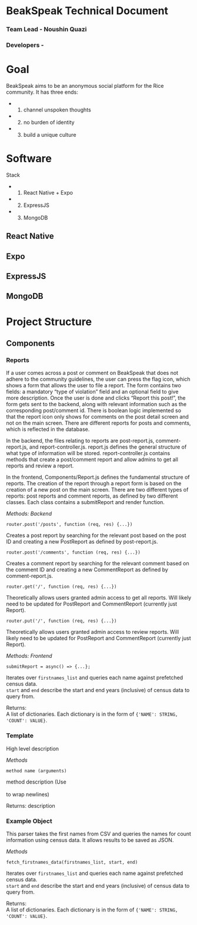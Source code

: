 # BeakSpeak Technical Document

### Team Lead - Noushin Quazi
### Developers - <ADD YOUR NAME>


# Goal

BeakSpeak aims to be an anonymous social platform for the Rice community. It has
three ends:
+ 1. channel unspoken thoughts
+ 2. no burden of identity
+ 3. build a unique culture 

# Software

Stack
+ 1. React Native + Expo
+ 2. ExpressJS
+ 3. MongoDB

## React Native
## Expo
## ExpressJS
## MongoDB

# Project Structure

## Components

### Reports

If a user comes across a post or comment on BeakSpeak that does 
not adhere to the community guidelines, the user can press the flag 
icon, which shows a form that allows the user to file a report. The 
form contains two fields: a mandatory “type of violation” field and 
an optional field to give more description. Once the user is done 
and clicks “Report this post!”, the form gets sent to the backend, 
along with relevant information such as the corresponding post/comment id. 
There is boolean logic implemented so that the report icon only shows for 
comments on the post detail screen and not on the main screen. There are 
different reports for posts and comments, which is reflected in the database.

In the backend, the files relating to reports are post-report.js, comment-report.js, 
and report-controller.js. report.js defines the general structure of what type of 
information will be stored. report-controller.js contains methods that create a 
post/comment report and allow admins to get all reports and review a report.

In the frontend, Components/Report.js defines the fundamental structure
of reports. The creation of the report through a report form is based on the 
creation of a new post on the main screen. There are two different types of
reports: post reports and comment reports, as defined by two different classes.
Each class contains a submitReport and render function.

*Methods: Backend*
```
router.post('/posts', function (req, res) {...})
```

Creates a post report by searching for the relevant post based on the post
ID and creating a new PostReport as defined by post-report.js.
    
```
router.post('/comments', function (req, res) {...})
```

Creates a comment report by searching for the relevant comment based on the
comment ID and creating a new CommentReport as defined by comment-report.js.

```
router.get('/', function (req, res) {...})
```

Theoretically allows users granted admin access to get all reports.
Will likely need to be updated for PostReport and CommentReport
(currently just Report).

```
router.put('/', function (req, res) {...})
```

Theoretically allows users granted admin access to review reports.
Will likely need to be updated for PostReport and CommentReport
(currently just Report).

*Methods: Frontend*

```
submitReport = async() => {...};
```

Iterates over `firstnames_list` and queries each name against prefetched census data. 
<br/>`start` and `end` describe the start and end years (inclusive) of census data to query from.<br/>

Returns:
    <br/>A list of dictionaries. Each dictionary is in the form of `{'NAME': STRING, 'COUNT': VALUE}`.<br/>




### Template <PUT NAME OF COMPONENT HERE>

High level description

*Methods*

```
method name (arguments)
```

method description (Use <br><br/> to wrap newlines)

Returns:
    description

### Example Object    

This parser takes the first names from  CSV and queries the names for count information using census data. It allows results to be saved as JSON.

*Methods*

```
fetch_firstnames_data(firstnames_list, start, end)
```

Iterates over `firstnames_list` and queries each name against prefetched census data. 
<br/>`start` and `end` describe the start and end years (inclusive) of census data to query from.<br/>

Returns:
    <br/>A list of dictionaries. Each dictionary is in the form of `{'NAME': STRING, 'COUNT': VALUE}`.<br/>

